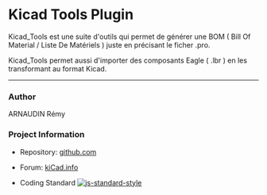 # Kicad Tools Plugin
Kicad_Tools est une suite d'outils qui permet de générer une BOM ( Bill Of Material / Liste De Matériels ) juste en précisant le ficher .pro.

Kicad_Tools permet aussi d'importer des composants Eagle ( .lbr ) en les transformant au format Kicad.

---
### Author

ARNAUDIN Rémy 

### Project Information
- Repository: [github.com](https://github.com/remyar/Kicad_Tools.git)

- Forum: [kiCad.info](https://forum.kicad.info/t/kicad-tools-reborn)

-  Coding Standard
[![js-standard-style](https://img.shields.io/badge/code%20style-standard-brightgreen.svg)](http://standardjs.com/)